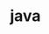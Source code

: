 ---
layout: list
title:  java
slug:   java
description: >
  자바 공부를 해야만 한다 <br>
  나 자바봐라
menu: true
---
